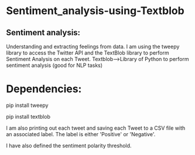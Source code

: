 # Sentiment_analysis-using-Textblob

## Sentiment analysis: 
Understanding and extracting feelings from data. I am using the tweepy library to access the Twitter API and the TextBlob library to perform Sentiment Analysis on each Tweet. Textblob-->Library of Python to perform sentiment analysis (good for NLP tasks)

# Dependencies:
pip install tweepy 

pip install textblob

I am also printing out each tweet and saving each Tweet to a CSV file with an associated label. The label is either 'Positive' or 'Negative'.

I have also defined the sentiment polarity threshold.
